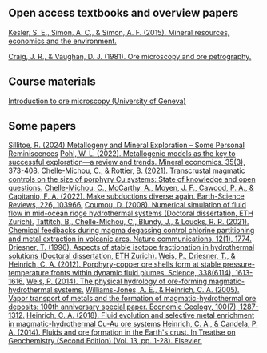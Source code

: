 ## Open access textbooks and overview papers

[Kesler, S. E., Simon, A. C., & Simon, A. F. (2015). Mineral resources, economics and the environment.](https://deepblue.lib.umich.edu/handle/2027.42/192747)

[Craig, J. R., & Vaughan, D. J. (1981). Ore microscopy and ore petrography.](http://www.minsocam.org/msa/OpenAccess_publications/Craig_Vaughan/)


## Course materials
[Introduction to ore microscopy (University of Geneva)](https://www.unige.ch/sciences/terre/research/Groups/mineral_resources/opaques/opaques_menu.php)

## Some papers

[Sillitoe, R. (2024) Metallogeny and Mineral Exploration – Some Personal Reminiscences](https://www.geochemicalperspectives.org/online/v13n1/)
[Pohl, W. L. (2022). Metallogenic models as the key to successful exploration—a review and trends. Mineral economics, 35(3), 373-408.](https://link.springer.com/article/10.1007/s13563-022-00325-3)
[Chelle-Michou, C., & Rottier, B. (2021). Transcrustal magmatic controls on the size of porphyry Cu systems: State of knowledge and open questions.](https://www.research-collection.ethz.ch/handle/20.500.11850/527320)
[Chelle-Michou, C., McCarthy, A., Moyen, J. F., Cawood, P. A., & Capitanio, F. A. (2022). Make subductions diverse again. Earth-Science Reviews, 226, 103966.](https://www.research-collection.ethz.ch/handle/20.500.11850/534157)
[Coumou, D. (2008). Numerical simulation of fluid flow in mid-ocean ridge hydrothermal systems (Doctoral dissertation, ETH Zurich).](https://www.research-collection.ethz.ch/handle/20.500.11850/15053)
[Tattitch, B., Chelle-Michou, C., Blundy, J., & Loucks, R. R. (2021). Chemical feedbacks during magma degassing control chlorine partitioning and metal extraction in volcanic arcs. Nature communications, 12(1), 1774.](https://www.research-collection.ethz.ch/handle/20.500.11850/476704)
[Driesner, T. (1996). Aspects of stable isotope fractionation in hydrothermal solutions (Doctoral dissertation, ETH Zurich).](https://www.research-collection.ethz.ch/handle/20.500.11850/143184)
[Weis, P., Driesner, T., & Heinrich, C. A. (2012). Porphyry-copper ore shells form at stable pressure-temperature fronts within dynamic fluid plumes. Science, 338(6114), 1613-1616.](https://www.research-collection.ethz.ch/handle/20.500.11850/60799)
[Weis, P. (2014). The physical hydrology of ore-forming magmatic-hydrothermal systems.](https://www.research-collection.ethz.ch/handle/20.500.11850/96625)
[Williams-Jones, A. E., & Heinrich, C. A. (2005). Vapor transport of metals and the formation of magmatic-hydrothermal ore deposits: 100th anniversary special paper. Economic Geology, 100(7), 1287-1312.](https://www.research-collection.ethz.ch/handle/20.500.11850/34971)
[Heinrich, C. A. (2018).  Fluid evolution and selective metal enrichment in magmatic-hydrothermal Cu-Au ore systems](https://www.research-collection.ethz.ch/handle/20.500.11850/294258)
[Heinrich, C. A., & Candela, P. A. (2014). Fluids and ore formation in the Earth's crust. In Treatise on Geochemistry (Second Edition) (Vol. 13, pp. 1-28). Elsevier.](https://www.research-collection.ethz.ch/handle/20.500.11850/95425)

